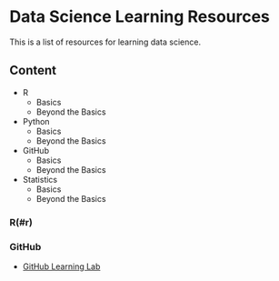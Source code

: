 # Data Science Learning Resources
This is a list of resources for learning data science.

## Content

- R
   * Basics
   * Beyond the Basics
- Python
  * Basics
  * Beyond the Basics
- GitHub
  * Basics
  * Beyond the Basics
- Statistics
  * Basics
  * Beyond the Basics

### R(#r) 



### GitHub
* [GitHub Learning Lab](https://lab.github.com/)
